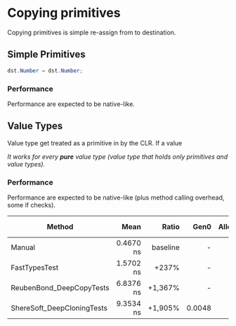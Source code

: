 # Copying primitives

Copying primitives is simple re-assign from to destination.

## Simple Primitives

```csharp
dst.Number = dst.Number;
```

### Performance

Performance are expected to be native-like.

## Value Types

Value type get treated as a primitive in by the CLR.
If a value 

_It works for every **pure** value type (value type that holds only primitives and value types)._

### Performance

Performance are expected to be native-like (plus method calling overhead, some if checks).

| Method                     |      Mean |    Ratio |   Gen0 | Allocated | Alloc Ratio |
| -------------------------- | --------: | -------: | -----: | --------: | ----------: |
| Manual                     | 0.4670 ns | baseline |      - |         - |          NA |
| FastTypesTest              | 1.5702 ns |    +237% |      - |         - |          NA |
| ReubenBond_DeepCopyTests   | 6.8376 ns |  +1,367% |      - |         - |          NA |
| ShereSoft_DeepCloningTests | 9.3534 ns |  +1,905% | 0.0048 |      80 B |          NA |